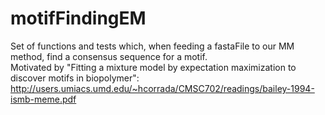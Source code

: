 # motifFindingEM
Set of functions and tests which, when feeding a fastaFile to our MM method, find a consensus sequence for a motif. <br>
Motivated by "Fitting a mixture model by expectation maximization to discover
motifs in biopolymer": http://users.umiacs.umd.edu/~hcorrada/CMSC702/readings/bailey-1994-ismb-meme.pdf 
